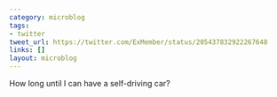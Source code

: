 ```yaml
---
category: microblog
tags:
- twitter
tweet_url: https://twitter.com/ExMember/status/205437832922267648
links: []
layout: microblog
---
```

How long until I can have a self-driving car?
